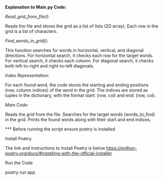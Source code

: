 **Explanation to Main.py Code:**

*Read_grid_from_file():*

Reads the file and stores the grid as a list of lists (2D array).
Each row in the grid is a list of characters.

*Find_words_in_grid():*

This function searches for words in horizontal, vertical, and diagonal directions.
For horizontal search, it checks each row for the target words.
For vertical search, it checks each column.
For diagonal search, it checks both left-to-right and right-to-left diagonals.
	
*Index Representation:*

For each found word, the code stores the starting and ending positions (row, column indices) of the word in the grid.
The indices are stored as tuples in the dictionary, with the format start: (row, col) and end: (row, col).

*Main Code:*

Reads the grid from the file.
Searches for the target words (words_to_find) in the grid.
Prints the found words along with their start and end indices.


*** Before running the script ensure poetry is installed

Install Poetry

The link and instructions to install Poetry is below
https://python-poetry.org/docs/#installing-with-the-official-installer

Run the Code

poetry run app
